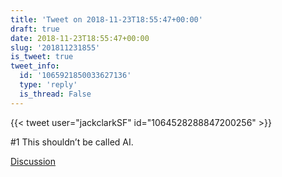 ```yaml
---
title: 'Tweet on 2018-11-23T18:55:47+00:00'
draft: true
date: 2018-11-23T18:55:47+00:00
slug: '201811231855'
is_tweet: true
tweet_info:
  id: '1065921850033627136'
  type: 'reply'
  is_thread: False
---
```




{{< tweet user="jackclarkSF" id="1064528288847200256" >}}

#1 This shouldn’t be called AI.

[Discussion](https://x.com/sytelus/status/1065921850033627136)

